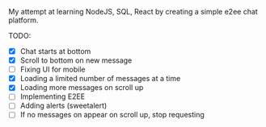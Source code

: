 My attempt at learning NodeJS, SQL, React by creating a simple e2ee chat platform.

TODO:

- [x] Chat starts at bottom
- [x] Scroll to bottom on new message
- [ ] Fixing UI for mobile
- [x] Loading a limited number of messages at a time
- [x] Loading more messages on scroll up
- [ ] Implementing E2EE
- [ ] Adding alerts (sweetalert)
- [ ] If no messages on appear on scroll up, stop requesting
